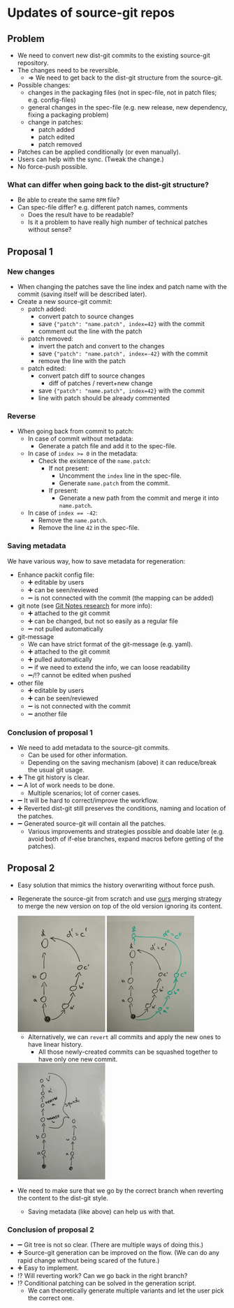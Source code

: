 # Updates of source-git repos


## Problem

- We need to convert new dist-git commits to the existing source-git repository.
- The changes need to be reversible.
  - => We need to get back to the dist-git structure from the source-git.
- Possible changes:
  - changes in the packaging files (not in spec-file, not in patch files; e.g. config-files)
  - general changes in the spec-file (e.g. new release, new dependency, fixing a packaging problem)
  - change in patches:
    - patch added
    - patch edited
    - patch removed
- Patches can be applied conditionally (or even manually).
- Users can help with the sync. (Tweak the change.)
- No force-push possible.


### What can differ when going back to the dist-git structure?

- Be able to create the same `RPM` file?
- Can spec-file differ? e.g. different patch names, comments
  - Does the result have to be readable?
  - Is it a problem to have really high number of technical patches without sense?


## Proposal 1

### New changes

- When changing the patches save the line index and patch name with the commit
  (saving itself will be described later).
- Create a new source-git commit:
  - patch added:
    - convert patch to source changes
    - save `{"patch": "name.patch", index=42}` with the commit
    - comment out the line with the patch
  - patch removed:
    - invert the patch and convert to the changes
    - save `{"patch": "name.patch", index=-42}` with the commit
    - remove the line with the patch
  - patch edited:
    - convert patch diff to source changes
      - diff of patches / revert+new change
    - save `{"patch": "name.patch", index=42}` with the commit
    - line with patch should be already commented

### Reverse

- When going back from commit to patch:
  - In case of commit without metadata:
    - Generate a patch file and add it to the spec-file.
  - In case of `index >= 0` in the metadata:
    - Check the existence of the `name.patch`:
      - If not present:
        - Uncomment the `index` line in the spec-file.
        - Generate `name.patch` from the commit.
      - If present:
        - Generate a new path from the commit and merge it into `name.patch`.
  - In case of `index == -42`:
    - Remove the `name.patch`.
    - Remove the line `42` in the spec-file.


### Saving metadata

We have various way, how to save metadata for regeneration:

- Enhance packit config file:
  - ➕ editable by users
  - ➕ can be seen/reviewed
  - ➖ is not connected with the commit (the mapping can be added)
- git note (see [Git Notes research](../git_notes) for more info):
  - ➕ attached to the git commit
  - ➕ can be changed, but not so easily as a regular file
  - ➖ not pulled automatically
- git-message
  - We can have strict format of the git-message (e.g. yaml).
  - ➕ attached to the git commit
  - ➕ pulled automatically
  - ➖ if we need to extend the info, we can loose readability
  - ➖/⁉ cannot be edited when pushed
- other file
  - ➕ editable by users
  - ➕ can be seen/reviewed
  - ➖ is not connected with the commit
  - ➖ another file

### Conclusion of proposal 1

- We need to add metadata to the source-git commits.
  - Can be used for other information.
  - Depending on the saving mechanism (above) it can reduce/break the usual git usage.
- ➕ The git history is clear.
- ➖ A lot of work needs to be done.
  - Multiple scenarios; lot of corner cases.
- ➖ It will be hard to correct/improve the workflow.
- ➕ Reverted dist-git still preserves the conditions, naming and location of the patches.
- ➖ Generated source-git will contain all the patches.
  - Various improvements and strategies possible and doable later
    (e.g. avoid both of if-else branches, expand macros before getting of the patches).


## Proposal 2

- Easy solution that mimics the history overwriting without force push.
- Regenerate the source-git from scratch and use
  [ours](https://git-scm.com/docs/merge-strategieshttps://git-scm.com/docs/merge-strategies)
  merging strategy to merge the new version on top of the old version ignoring its content.

  <img src="./img/git-merge-ours.jpg" alt="git-merge-ours" width="200"/>
  <img src="./img/git-merge-ours-new.jpg" alt="git-merge-ours-new" width="200"/>

  - Alternatively, we can `revert` all commits and apply the new ones to have linear history.
    - All those newly-created commits can be squashed together to have only one new commit.

  <img src="./img/git-revert-squash.jpg" alt="git-revert-squash" width="200"/>

- We need to make sure that we go by the correct branch when reverting the content to the dist-git style.
  - Saving metadata (like above) can help us with that.

### Conclusion of proposal 2

- ➖ Git tree is not so clear. (There are multiple ways of doing this.)
- ➕ Source-git generation can be improved on the flow.
  (We can do any rapid change without being scared of the future.)
- ➕ Easy to implement.
- ⁉ Will reverting work? Can we go back in the right branch?
- ⁉ Conditional patching can be solved in the generation script.
  - We can theoretically generate multiple variants and let the user pick the correct one.

